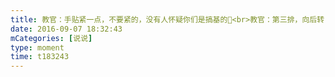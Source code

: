 ```yaml
---
title: 教官：手贴紧一点，不要紧的，没有人怀疑你们是搞基的🙂<br>教官：第三排，向后转！用你们的手勾住前面一排的后摆（然后就是整个方阵前后手拉手🙂）<br>还有一点不明白的就是为什么教官总让我们唱葫芦娃和两只老虎，最不能忍的就是对面方阵唱最炫民族风，总想成最炫常外风🙃
date: 2016-09-07 18:32:43
mCategories: [说说]
type: moment
time: t183243
---
```


<div id="pics-20160907183243"></div>

<script src="/lib/moment/pics.js"></script>
<script>
var data = [
    {"link": "2016-09-07_000000.jpeg", "type": "shuoshuo"}
];
picsRender(data, "pics-20160907183243");
</script>
